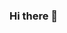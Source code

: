 ### Hi there 👋

<!--
**Ajay-Anand-M/Ajay-Anand-M** is a ✨ _special_ ✨ repository because its `README.md` (this file) appears on your GitHub profile.
### Hi there 👋

<h2> 📈 &nbsp;My GitHub History!</h2>
<a href="https://github.com/jishnulal7">

  <img height="180em" src="https://github-readme-stats.vercel.app/api/top-langs/?username=jishnulal7&theme=noctis_minimus&layout=compact" />
</a>


![Snake animation](https://github.com/thepiyushmalhotra/thepiyushmalhotra/blob/output/github-contribution-grid-snake.svg)
